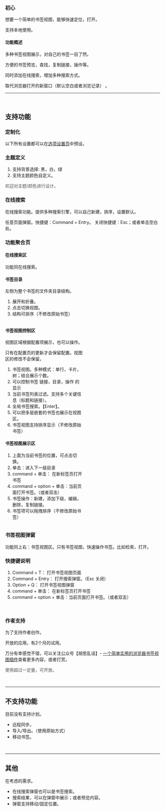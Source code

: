<h3>初心</h3>
<div>
  <p>想要一个简单的书签视图，能够快速定位，打开。</p>
  <p>支持本地使用。</p>
</div>
<h4>功能概述</h4>
<div>
  <p>多种书签视图展示，对自己的书签一目了然。</p>
  <p>方便的书签预览，查找，复制链接，操作等。</p>
  <p>同时添加在线搜索，增加多种搜索方式。</p>
  <p>取代浏览器打开的新窗口（默认空白或者浏览记录） 。</p>
</div>
<hr>
<br>

<h2>支持功能</h2>
<h3>定制化</h3>
<div>
  以下所有设置都可以在<a href="./options.html">选项设置页</a>中预设。
</div>

<!-- <hr> -->
<h3>主题定义</h3>
<div>
  <ol>
    <li>支持背景选择: 黑，白，绿</li>
    <li>支持主题颜色自定义。</li>
  </ol>
  <p style="color: #555;">欢迎对主题/颜色进行设计。</p>
</div>

<!-- <hr> -->
<h3>在线搜索</h3>
<div>
  <p>在线搜索功能。提供多种搜索引擎，可以自己新建，排序，设置默认。</p>
  <p>任意页面弹窗。快捷键：Command + Entry。 关闭快捷键：Esc；或者单击空白处。</p>
</div>

<!-- <hr> -->
<h3>功能聚合页</h3>
<!-- 为了和网页视图位置一致 -->
<div style="xcolumn-count: 2;column-gap 10px;">
  <div>
    <h4>在线搜索区</h4>
    <div>功能同在线搜索。</div>
  </div>
  <div style="display: inline-block;width: 50%;vertical-align: top;">
    <h4>书签目录</h4>
    <div>
      <p>左侧为整个书签的文件夹目录结构。</p>
      <ol>
        <li>展开和折叠。</li>
        <li>点击切换视图。</li>
        <li>结构可排序（不修改原始书签）</li>
      </ol>
    </div>
  </div>
  <div style="display: inline-block;width: 50%;">
    <h4>书签视图控制区</h4>
    <div>
      <p>视图区域根据配置项展示，也可以操作。</p>
      <p>只有在配置页的更新才会保留配置。视图区的修改不会保留。</p>
      <ol>
        <li>书签视图。多种模式：单行，卡片，树；结合展示个数。</li>
        <li>可以控制书签  链接，目录，操作 的显示</li>
        <li>当前书签列表过滤。支持多个关键信息（标题和链接）。</li>
        <li>全局书签搜索。【Enter】。</li>
        <li>可以把多层嵌套的书签也展示在视图区。</li>
        <li>书签视图支持排序显示（不修改原始书签）</li>
        <!-- <li>--</li> -->
      </ol>
    </div>
    <h4>书签视图展示区</h4>
    <div>
      <ol>
        <li>上面为当前书签的位置，可点击切换。</li>
        <li>单击：进入下一级目录</li>
        <li>command + 单击： 在新标签页打开书签</li>
        <li>command + option + 单击：当前页面打开书签。（或者双击）</li>
        <li>书签操作：新建，添加下级，编辑，删除，复制链接。</li>
        <li>书签项可以拖拽排序（不修改原始书签）</li>
        <!-- <li></li> -->
      </ol>
    </div>
  </div>
</div>

<!-- <hr> -->
<h3>书签视图弹窗</h3>
<div>
  <p>功能同上右：书签视图区。只有书签视图，快速操作书签。比如检索，打开。</p>
</div>

<!-- <hr> -->
<h3>快捷键说明</h3>
<div>
  <ol>
    <li>Command + T： 打开书签视图页面<!-- （新标签页） --></li>
    <li>Command + Entry： 打开搜索弹窗。（Esc 关闭）<!--  --></li>
    <li>Option + Q： 打开书签视图弹窗<!-- （书签快速检索） --> </li>
    <li>command + 单击： 在新标签页打开书签</li>
    <li>command + option + 单击：当前页面打开书签。（或者双击）</li>
  </ol>
</div>

<!-- <hr> -->
<br>
<h3>作者支持</h3>
<div>
  <p>为了支持作者创作。</p>
  <p>开放的应用，有2个月的试用。</p>
  <p>万分有幸感觉不错，可以关注公众号【胡思乱话】- <a href="https://mp.weixin.qq.com/s/gHydkZuvNYBoQoURYoAVXQ" target="_blank">一个简单实用的浏览器书签视图插件</a>查看更多内容，或者打赏。</p>
  <!-- <p>做了简单的加密</p> -->
  <p style="color: #555;">使用超过一定量，可开放。</p>
</div>

<br>
<hr>
<h2>不支持功能</h2>
<p>目前没有支持计划。</p>
<div>
  <ul>
    <li>远程同步。</li>
    <li>导入/导出。（使用原始方式）</li>
    <li>移动书签。<!-- 视图区，跨左侧书签目录结构 --></li>
    <!-- <li>标签添加和管理。</li> -->
    <!-- <li>社交属性。</li> -->
  </ul>
</div>


<br>
<hr>
<h2>其他</h2>
<div>
  <!--<p>如果通过浏览器操作书签，只需在书签管理页刷新页面即可。</p>
  <p>书签弹窗不需要。每次打开都是最新的。</p> -->
  <p>在考虑的需求。</p>
  <ul>
    <li>在线搜索弹窗也可以是书签搜索。<!-- 把书签弹窗解放 --></li>
    <li>搜索结果，可以在弹窗中展示；或者预览内容。</li>
    <li>弹窗支持移动/固定位置。</li>
  </ul>
</div>